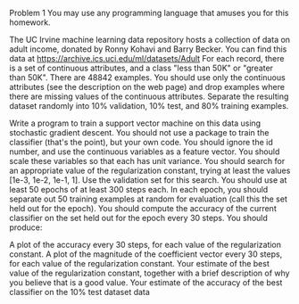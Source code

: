 Problem 1
You may use any programming language that amuses you for this homework.

The UC Irvine machine learning data repository hosts a collection of data on adult income, donated by Ronny Kohavi and Barry Becker. You can find this data at https://archive.ics.uci.edu/ml/datasets/Adult For each record, there is a set of continuous attributes, and a class "less than 50K" or "greater than 50K". There are 48842 examples. You should use only the continuous attributes (see the description on the web page) and drop examples where there are missing values of the continuous attributes. Separate the resulting dataset randomly into 10% validation, 10% test, and 80% training examples.

Write a program to train a support vector machine on this data using stochastic gradient descent. You should not use a package to train the classifier (that's the point), but your own code. You should ignore the id number, and use the continuous variables as a feature vector. You should scale these variables so that each has unit variance. You should search for an appropriate value of the regularization constant, trying at least the values [1e-3, 1e-2, 1e-1, 1]. Use the validation set for this search. You should use at least 50 epochs of at least 300 steps each. In each epoch, you should separate out 50 training examples at random for evaluation (call this the set held out for the epoch). You should compute the accuracy of the current classifier on the set held out for the epoch every 30 steps. You should produce:

A plot of the accuracy every 30 steps, for each value of the regularization constant.
A plot of the magnitude of the coefficient vector every 30 steps, for each value of the regularization constant.
Your estimate of the best value of the regularization constant, together with a brief description of why you believe that is a good value.
Your estimate of the accuracy of the best classifier on the 10% test dataset data
